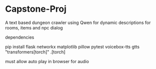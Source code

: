 # Capstone-Proj

A text based dungeon crawler using Qwen for dynamic descriptions for rooms, items and npc dialog

dependencies

pip install flask networkx matplotlib pillow pytest voicebox-tts gtts "transformers[torch]" .[torch]

must allow auto play in browser for audio
